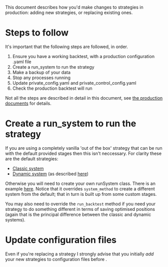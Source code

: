 This document describes how you'd make changes to strategies in production: adding new strategies, or replacing existing ones.

# Steps to follow

It's important that the following steps are followed, in order.

1. Ensure you have a working backtest, with a production configuration .yaml file
2. Create a run_system to run the strategy
3. Make a backup of your data
4. Stop any processes running
5. Update private_config.yaml and private_control_config.yaml
6. Check the production backtest will run

Not all the steps are described in detail in this document, see [the production documents](/docs/production.md) for details.

# Create a run_system to run the strategy

If you are using a completely vanilla 'out of the box' strategy that can be run with the default provided stages then this isn't neccessary. For clarity these are the default strategies:

- [Classic system](/sysproduction/strategy_code/run_system_classic.py)
- [Dynamic system](/sysproduction/strategy_code/run_dynamic_optimised_system.py) (as described [here](https://qoppac.blogspot.com/2021/10/mr-greedy-and-tale-of-minimum-tracking.html))

Otherwise you will need to create your own runSystem class. There is an example [here](/examples/production/example_of_custom_run_system.py). Notice that it overrides `system_method` to create a different system from the default; that in turn is built up from some custom stages.

You may also need to override the `run_backtest` method if you need your strategy to do something different in terms of saving optimised positions (again that is the principal difference between the classic and dynamic systems).

# Update configuration files

Even if you're replacing a strategy I strongly advise that you initially *add* your new strategies to configuration files before . 
